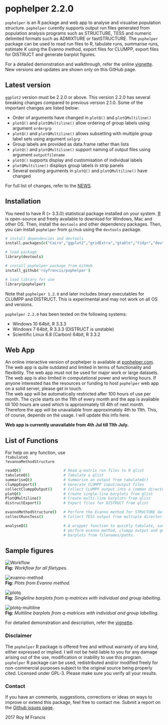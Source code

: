 # pophelper 2.2.0

`pophelper` is an R package and web app to analyse and visualise population structure. `pophelper` curently supports output run files generated from population analysis programs such as STRUCTURE, TESS and numeric delimited formats such as ADMIXTURE or fastSTRUCTURE. The `pophelper` package can be used to read run files to R, tabulate runs, summarise runs, estimate *K* using the Evanno method, export files for CLUMPP, export files for DISTRUCT and generate barplot figures.  

For a detailed demonstration and walkthrough, refer the online [vignette](http://royfrancis.github.io/pophelper/). New versions and updates are shown only on this GitHub page.

## Latest version

`ggplot2` version must be 2.2.0 or above. This version 2.2.0 has several breaking changes compared to previous version 2.1.0.  Some of the important changes are listed below:

+ Order of arguments have changed in `plotQ()` and `plotQMultiline()`
+ `plotQ()` and `plotQMultiline()` allow ordering of group labels using argument `ordergrp`
+ `plotQ()` and `plotQMultiline()` allows subsetting with multiple group label sets using argument `selgrp`
+ Group labels are provided as data.frame rather than lists
+ `plotQ()` and `plotQMultiline()` support naming of output files using argument `outputfilename`
+ `plotQ()` supports display and customisation of individual labels
+ `plotQMultiline()` displays group labels in strip panels
+ Several existing arguments in `plotQ()` and `plotQMultiline()` have changed

For full list of changes, refer to the [NEWS](https://github.com/royfrancis/pophelper/blob/master/NEWS).

## Installation  
You need to have R (> 3.3.0) statistical package installed on your system. [R](https://www.r-project.org/) is open-source and freely available to download for Windows, Mac and other OS. Then, install the `devtools` and other dependency packages. Then, you can install `pophelper` from `github` using the `devtools` package.  

```coffee
# install dependencies and devtools
install.packages(c("Cairo","ggplot2","gridExtra","gtable","tidyr","devtools"),dependencies=T)

# load package
library(devtools)

# install pophelper package from GitHub
install_github('royfrancis/pophelper')

# load library for use
library(pophelper)
```

Note that `pophelper 1.2.0` and later includes binary executables for CLUMPP and DISTRUCT. This is experimental and may not work on all OS and versions.

`pophelper 2.2.0` has been tested on the following systems: 

+ Windows 10 64bit, R 3.3.3
+ Windows 7 64bit, R 3.3.3 (DISTRUCT is unstable)
+ Scientific Linux 6.8 (Carbon) 64bit, R 3.3.2

## Web App   
An online interactive version of pophelper is available at [pophelper.com](http://www.pophelper.com). The web app is quite outdated and limited in terms of functionality and flexibility. The web app must not be used for major work or large datasets. The web app is also limited in computational power and working hours. If anyone interested has the resources or funding to host `pophelper` web app on a solid server, please get in touch.  
The web app will be automatically restricted after 100 hours of use per month. The cycle starts on the 11th of every month and the app is available till 100 hours are used which is approximately till 4th of next month. Therefore the app will be unavailable from approximately 4th to 11th. This, of course, depends on the usage. I will update this info here.

__Web app is currently unavailable from 4th Jul till 11th July.__

## List of Functions  

For help on any function, use  
`?tabulateQ`  
`?evannoMethodStructure`  

```coffee
readQ()                   # Read q-matrix run files to R qlist
tabulateQ()               # Tabulate a qlist
summariseQ()              # Summarise an output from tabulateQ()
clumppExport()            # Generate CLUMPP input/output files
collectClumppOutput()     # Collect CLUMPP output into a common directory
plotQ()                   # Create single-line barplots from qlist
PlotQMultiline()          # Create multi-line barplots from qlist
distructExport()          # Export files for DISTRUCT from qlist

evannoMethodStructure()   # Perform the Evanno method for STRUCTURE data
collectRunsTess()         # Collect TESS output from multiple directories into one

analyseQ()                # A wrapper function to quickly tabulate, summarise, 
                          # perform evanno method, clumpp output and generate
                          # barplots from filenames/paths.
```

## Sample figures

![Workflow](vignettes/workflow.png)  
__Fig:__ *Workflow for all filetypes.*  

![evanno-method](vignettes/evanno-plot.png)  
__Fig:__ *Plots from Evanno method.*  

![plotq](vignettes/plotq.png)  
__Fig:__ *Singleline barplots from q-matrices with individual and group labelling.*  

![plotq-multiline](vignettes/plotqmultiline-1.png)  
__Fig:__ *Multiline barplots from q-matrices with individual and group labelling.* 

For detailed demonstration and description, refer the [vignette](http://royfrancis.github.io/pophelper/).

### Disclaimer

The `pophelper` R package is offered free and without warranty of any kind, either expressed or implied. I will not be held liable to you for any damage arising out of the use, modification or inability to use this program. `pophelper` R package can be used, redistributed and/or modified freely for non-commercial purposes subject to the original source being properly cited. Licensed under GPL-3. Please make sure you verify all your results.  

### Contact

If you have an comments, suggestions, corrections or ideas on ways to improve or extend this package, feel free to contact me. Submit a report on the [Github issues page](https://github.com/royfrancis/pophelper/issues).  

2017 Roy M Francis  
